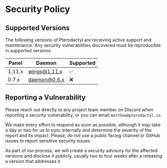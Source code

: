 # Security Policy

## Supported Versions
The following versions of Pterodactyl are receiving active support and maintenance. Any security vulnerabilities discovered must be reproducible in supported versions.

| Panel  | Daemon       | Supported          |
|--------|--------------|--------------------|
| 1.11.x | wings@1.11.x  | :white_check_mark: |
| 0.7.x  | daemon@0.6.x | :x:                |


## Reporting a Vulnerability

Please reach out directly to any project team member on Discord when reporting a security vulnerability, or you can email `matthew@pterodactyl.io`.

We make every effort to respond as soon as possible, although it may take a day or two for us to sync internally and determine the severity of the report and its impact. Please, _do not_ use a public facing channel or GitHub issues to report sensitive security issues.

As part of our process, we will create a security advisory for the affected versions and disclose it publicly, usually two to four weeks after a releasing a version that addresses it.

